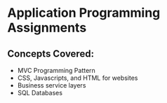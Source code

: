 # Application Programming Assignments

## Concepts Covered:
- MVC Programming Pattern
- CSS, Javascripts, and HTML for websites
- Business service layers
- SQL Databases
